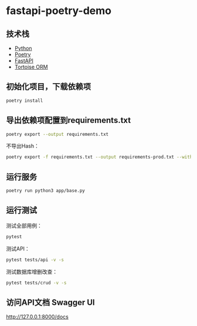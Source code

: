 # fastapi-poetry-demo

## 技术栈

- [Python](https://www.python.org/)
- [Poetry](https://python-poetry.org/)
- [FastAPI](https://fastapi.tiangolo.com/)
- [Tortoise ORM](https://tortoise.github.io/)

## 初始化项目，下载依赖项

```bash
poetry install
```

## 导出依赖项配置到requirements.txt

```bash
poetry export --output requirements.txt
```

不导出Hash：

```bash
poetry export -f requirements.txt --output requirements-prod.txt --without-hashes
```

## 运行服务

```bash
poetry run python3 app/base.py
```

## 运行测试

测试全部用例：

```bash
pytest
```

测试API：

```bash
pytest tests/api -v -s
```

测试数据库增删改查：

```bash
pytest tests/crud -v -s
```

## 访问API文档 Swagger UI

<http://127.0.0.1:8000/docs>

